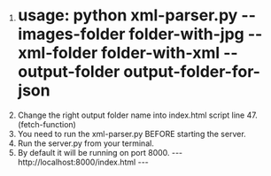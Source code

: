 1. # usage: python xml-parser.py --images-folder folder-with-jpg --xml-folder folder-with-xml --output-folder output-folder-for-json
2. Change the right output folder name into index.html script line 47. (fetch-function)
3. You need to run the xml-parser.py BEFORE starting the server. 
4. Run the server.py from your terminal. 
5. By default it will be running on port 8000.
--- http://localhost:8000/index.html ---